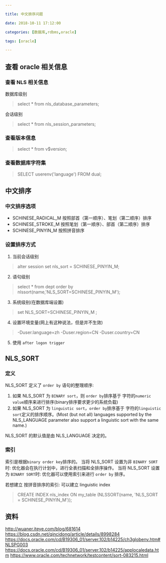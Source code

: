 ```yaml
---

title: 中文排序问题

date: 2018-10-11 17:12:00

categories: [数据库,rdbms,oracle]

tags: [oracle]

---
```


<!--more-->

## 查看 oracle 相关信息

### 查看 NLS 相关信息

数据库级别

> select * from nls_database_parameters; 

会话级别 

> select * from nls_session_parameters;  

### 查看版本信息

> select * from v$version;

### 查看数据库字符集

> SELECT userenv('language') FROM dual; 

## 中文排序

### 中文排序选项

- SCHINESE_RADICAL_M  按照部首（第一顺序）、笔划（第二顺序）排序     
- SCHINESE_STROKE_M   按照笔划（第一顺序）、部首（第二顺序）排序     
- SCHINESE_PINYIN_M   按照拼音排序

### 设置排序方式

1. 当前会话级别

> alter session set nls_sort = SCHINESE_PINYIN_M; 

2. 语句级别

> select * from dept order by nlssort(name,'NLS_SORT=SCHINESE_PINYIN_M'); 

3. 系统级别(在数据库端设置)

> set NLS_SORT=SCHINESE_PINYIN_M ; 

4. 设置环境变量(网上有这种说法，但是并不生效)

> -Duser.language=zh -Duser.region=CN -Duser.country=CN

5. 使用 `after logon trigger`
## NLS_SORT 

### 定义

NLS_SORT 定义了 `order by` 语句的整理顺序:

1. 如果 NLS_SORT 为 `BINARY sort`，则  `order by`排序基于 字符的`numeric value`顺序来进行排序(binary排序要求更少的系统负载)
2. 如果 NLS_SORT 为 `linguistic sort`，`order by`排序基于 字符的`linguistic sort`定义的排序顺序。(Most (but not all) languages supported by the NLS_LANGUAGE parameter also support a linguistic sort with the same name.)


NLS_SORT 的默认值是由  NLS_LANGUAGE 决定的。

### 索引

索引是根据`binary order key`排序的。
当将 NLS_SORT 设置为非 `BINARY SORT` 时: 优化器会在执行计划中，进行全表扫描和全排序操作。
当将 NLS_SORT 设置为 `BINARY SORT`时: 优化器可以使用索引来进行 `order by` 排序。  

若想建立 按拼音排序的索引: 可以建立 linguistic index

> CREATE INDEX nls_index ON my_table (NLSSORT(name, 'NLS_SORT = SCHINESE_PINYIN_M'));



## 资料

http://wuaner.iteye.com/blog/681614
https://blog.csdn.net/qincidong/article/details/8998284
https://docs.oracle.com/cd/B19306_01/server.102/b14225/ch3globenv.htm#NLSPG003
https://docs.oracle.com/cd/B19306_01/server.102/b14225/applocaledata.htm
https://www.oracle.com/technetwork/testcontent/sort-083215.html